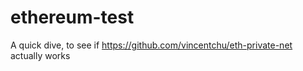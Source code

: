 # ethereum-test
A quick dive, to see if https://github.com/vincentchu/eth-private-net  actually works
